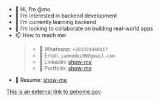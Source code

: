 - 👋 Hi, I’m @mo
- 👀 I’m interested in backend development
- 🌱 I’m currently learning backend 
- 💞️ I’m looking to collaborate on building real-world apps
- 📫 How to reach me:
  > - 🔢 Whatsapp: `+201224440417`
  > - 📧 Email: `iammodev99@gmail.com`
  > - 👀 Linkedin: [show-me](https://www.linkedin.com/)
  > - 🥎 Portfolio: [show-me](mo.com)
- 📌 Resume: [show-me](mo.com)

[This is an external link to genome.gov](https://www.genome.gov/)
  

<!---
Mohamed475/Mohamed475 is a ✨ special ✨ repository because its `README.md` (this file) appears on your GitHub profile.
You can click the Preview link to take a look at your changes.
--->
